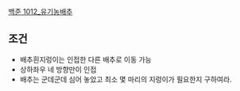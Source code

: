 [백준 1012_유기농배추](https://www.acmicpc.net/problem/1012)


## 조건
- 배추흰지렁이는 인접한 다른 배추로 이동 가능
- 상하좌우 네 방향만이 인접
- 배추는 군데군데 심어 놓았고 최소 몇 마리의 지렁이가 필요한지 구하여라.

```pytohn

```